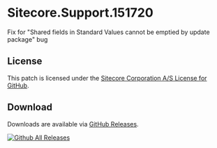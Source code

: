 # Sitecore.Support.151720
Fix for &quot;Shared fields in Standard Values cannot be emptied by update package&quot; bug

## License  
This patch is licensed under the [Sitecore Corporation A/S License for GitHub](https://github.com/sitecoresupport/Sitecore.Support.151720/blob/master/LICENSE).  

## Download  
Downloads are available via [GitHub Releases](https://github.com/sitecoresupport/Sitecore.Support.151720/releases).  

[![Github All Releases](https://img.shields.io/github/downloads/SitecoreSupport/Sitecore.Support.151720/total.svg)](https://github.com/SitecoreSupport/Sitecore.Support.151720/releases)
